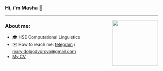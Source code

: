 ### Hi, i'm Masha 👋 
---
<img src="https://media.giphy.com/media/11FMB3s2TTlPwc/giphy.gif" width="150" height="150" align="right" />

### About me:

- 🎓 HSE Computational Linguistics
- ✉️ How to reach me: [telegram](https://t.me/knapweedss) / mary.dolgodvorova@gmail.com
- [My CV](https://skinny-ostrich-bf8.notion.site/2ce2a5e6295f4b85b8c4aa97e515d521)

